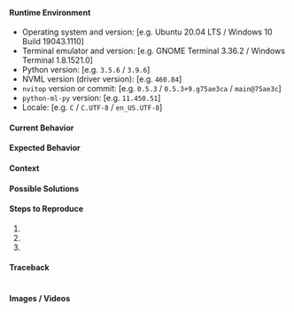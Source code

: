 <!--
  Thank you for contributing to nvitop by opening this issue.
  Please check through this list, so you can be as helpful as possible:

  1. Was this issue already reported? Please do a quick search.
  2. Maybe the problem is solved in the current master branch already?
     Simply clone nvitop's git repository and run ./nvitop.py to find out.
  3. Provide all the relevant information, as outlined in this template.
     Feel free to remove any sections you don't need.
-->

#### Runtime Environment

- Operating system and version: [e.g. Ubuntu 20.04 LTS / Windows 10 Build 19043.1110]
- Terminal emulator and version: [e.g. GNOME Terminal 3.36.2 / Windows Terminal 1.8.1521.0]
- Python version: [e.g. `3.5.6` / `3.9.6`]
- NVML version (driver version): [e.g. `460.84`]
- `nvitop` version or commit: [e.g. `0.5.3` / `0.5.3+9.g75ae3ca` / `main@75ae3c`]
- `python-ml-py` version: [e.g. `11.450.51`]
- Locale: [e.g. `C` / `C.UTF-8` / `en_US.UTF-8`]

#### Current Behavior



#### Expected Behavior



#### Context

<!-- How has this issue affected you? What are you trying to accomplish? -->


#### Possible Solutions

<!-- Please feel free to delete this section if you are not sure. -->


#### Steps to Reproduce

1.
2.
3.

#### Traceback

<!-- If nvitop crashes, paste the traceback in the quotes below. -->

```

```

#### Images / Videos  <!-- Only if relevant -->

<!-- Link or embed images and videos of screenshots, sketches etc. -->
